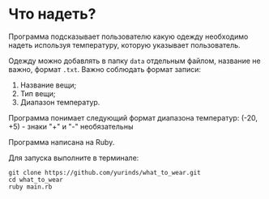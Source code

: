 # Что надеть?

Программа подсказывает пользователю какую одежду необходимо надеть используя температуру, которую указывает пользователь.

Одежду можно добавлять в папку ```data``` отдельным файлом, название не важно, формат ```.txt```. 
Важно соблюдать формат записи:
1. Название вещи;
2. Тип вещи;
3. Диапазон температур.

Программа понимает следующий формат диапазона температур:
(-20, +5) - знаки "+" и "-" необязательны

Программа написана на Ruby.

Для запуска выполните в терминале:
```
git clone https://github.com/yurinds/what_to_wear.git
cd what_to_wear
ruby main.rb
```
